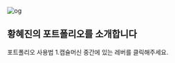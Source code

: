 ![og](https://github.com/BarbaraHwang/hyejin_hwang/assets/145205093/29e682cd-0975-4eb4-bcf0-51d71cfa0abd)

<h2>황혜진의 포트폴리오를 소개합니다</h2>

포트폴리오 사용법
1.캡슐머신 중간에 있는 레버를 클릭해주세요.

